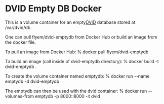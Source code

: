 # DVID Empty DB Docker

This is a volume container for an empty[DVID](https://github.com/janelia-flyem/dvid) database stored at /var/dvid/db.

One can pull flyem/dvid-emptydb from Docker Hub or build an image from the docker file.

To pull an image from Docker Hub:
    % docker pull flyem/dvid-emptydb

To build an image (call inside of dvid-emptydb directory):
    % docker build -t dvid-emptydb .

To create the volume container named emptydb:
    % docker run --name emptydb -d dvid-emptydb

The emptydb can then be used with the dvid container:
    % docker run --volumes-from emptydb -p 8000::8000 -it dvid

